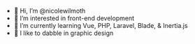 - 👋 Hi, I’m @nicolewilmoth
- 👀 I’m interested in front-end development
- 🌱 I’m currently learning Vue, PHP, Laravel, Blade, & Inertia.js
- 🎨 I like to dabble in graphic design

<!---
nicolewilmoth/nicolewilmoth is a ✨ special ✨ repository because its `README.md` (this file) appears on your GitHub profile.
You can click the Preview link to take a look at your changes.
--->
